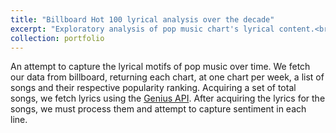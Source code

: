 ```yaml
---
title: "Billboard Hot 100 lyrical analysis over the decade"
excerpt: "Exploratory analysis of pop music chart's lyrical content.<br/><img src='/images/billboard.jpg'>"
collection: portfolio
---
```


An attempt to capture the lyrical motifs of pop music over time. We fetch our data from billboard, returning each chart, at one chart per week, a list of songs and their respective popularity ranking. Acquiring a set of total songs, we fetch lyrics using the <a href="">Genius API</a>. After acquiring the lyrics for the songs, we must process them and attempt to capture sentiment in each line.
